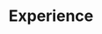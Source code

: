 ---
# An instance of the Experience widget.
# Documentation: https://wowchemy.com/docs/page-builder/
widget: experience

# This file represents a page section.
headless: true

# Order that this section appears on the page.
weight: 40

title: Experience
subtitle:

# Date format for experience
#   Refer to https://wowchemy.com/docs/customization/#date-format
date_format: Jan 2006

# Experiences.
#   Add/remove as many `experience` items below as you like.
#   Required fields are `title`, `company`, and `date_start`.
#   Leave `date_end` empty if it's your current employer.
#   Begin multi-line descriptions with YAML's `|2-` multi-line prefix.
experience:
  - title: 'Computer Science PiBS-Student'
    company: 'Amanox Solutions AG'
    company_url: 'https://www.amanox.ch'
    company_logo: amanox-logo
    location: 'Bern'
    date_start: '2021-08-02'
    date_end: ''
    description: |2-
        Responsibilities include:
        
        * Trainee in the Public Cloud Team
        * Cloud Solutions

        
  - title: 'CNC-Programmer'
    company: 'Jabil Circuit, Inc.'
    company_url: 'https://www.jabil.com'
    company_logo: icon
    location: 'Raron'
    date_start: '2018-08-01'
    date_end: '2021-07-31'
    description:  |2-
        Responsibilities include:
        
        * Supporting the sub-area managers of production as well as implementing new technologies
        * Forming the interface to production technology for tools and devices
        * Cooperation in projects as project member in the area of programming and automation
        * Cooperation with suppliers
        * Creating CNC programs as well as subsequent running-in on the machine


  - title: 'Apprenticeship as a polymechanic'
    company: 'Depuy Synthes, Inc'
    company_url: 'http://depuysynthes.com/'
    company_logo: depuysynthes-logo
    location: 'Raron'
    date_start: '2014-08-01'
    date_end: '2018-07-31'
    description:  |2-
        Responsibilities include:
        
        * Manufacture tools, equipment parts and production devices.
        * CNC programming and operation of machines
        * Monitoring of the running production
        * Maintenance and commissioning of equipment
        * Quality control of the manufactured parts
---